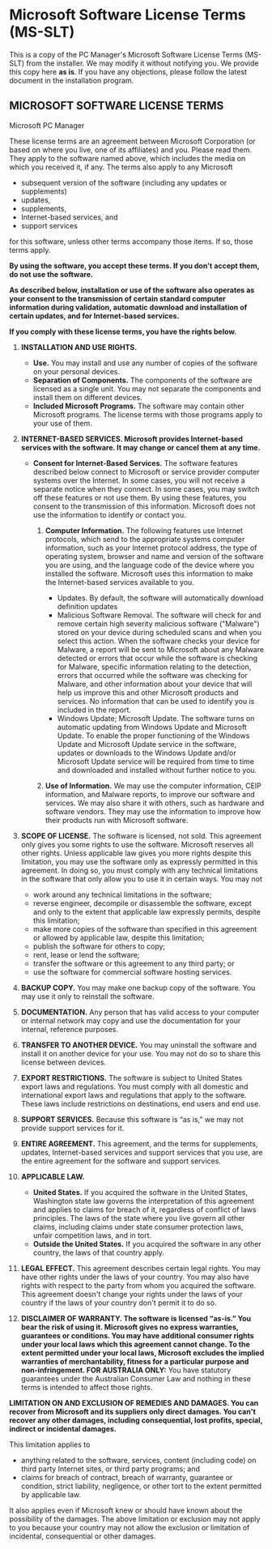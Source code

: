 # Microsoft Software License Terms (MS-SLT)

This is a copy of the PC Manager's Microsoft Software License Terms (MS-SLT) from the installer. We may modify it without notifying you. We provide this copy here **as is**. If you have any objections, please follow the latest document in the installation program.

## MICROSOFT SOFTWARE LICENSE TERMS

Microsoft PC Manager

These license terms are an agreement between Microsoft Corporation (or based on where you live, one of its affiliates) and you. Please read them. They apply to the software named above, which includes the media on which you received it, if any. The terms also apply to any Microsoft

- subsequent version of the software (including any updates or supplements)
- updates,
- supplements,
- Internet-based services, and
- support services

for this software, unless other terms accompany those items. If so, those terms apply.

**By using the software, you accept these terms. If you don't accept them, do not use the software.**

**As described below, installation or use of the software also operates as your consent to the transmission of certain standard computer information during validation, automatic download and installation of certain updates, and for Internet-based services.**

**If you comply with these license terms, you have the rights below.**

1. **INSTALLATION AND USE RIGHTS.**

    - **Use.** You may install and use any number of copies of the software on your personal devices.
    - **Separation of Components.** The components of the software are licensed as a single unit. You may not separate the components and install them on different devices.
    - **Included Microsoft Programs.** The software may contain other Microsoft programs. The license terms with those programs apply to your use of them.

2. **INTERNET-BASED SERVICES. Microsoft provides Internet-based services with the software. It may change or cancel them at any time.**

    - **Consent for Internet-Based Services.** The software features described below connect to Microsoft or service provider computer systems over the Internet. In some cases, you will not receive a separate notice when they connect. In some cases, you may switch off these features or not use them. By using these features, you consent to the transmission of this information. Microsoft does not use the information to identify or contact you.

        1. **Computer Information.** The following features use Internet protocols, which send to the appropriate systems computer information, such as your Internet protocol address, the type of operating system, browser and name and version of the software you are using, and the language code of the device where you installed the software. Microsoft uses this information to make the Internet-based services available to you.

            - Updates. By default, the software will automatically download definition updates
            - Malicious Software Removal. The software will check for and remove certain high severity malicious software ("Malware") stored on your device during scheduled scans and when you select this action. When the software checks your device for Malware, a report will be sent to Microsoft about any Malware detected or errors that occur while the software is checking for Malware, specific information relating to the detection, errors that occurred while the software was checking for Malware, and other information about your device that will help us improve this and other Microsoft products and services. No information that can be used to identify you is included in the report.
            - Windows Update; Microsoft Update. The software turns on automatic updating from Windows Update and Microsoft Update. To enable the proper functioning of the Windows Update and Microsoft Update service in the software, updates or downloads to the Windows Update and/or Microsoft Update service will be required from time to time and downloaded and installed without further notice to you.

        2. **Use of Information.** We may use the computer information, CEIP information, and Malware reports, to improve our software and services. We may also share it with others, such as hardware and software vendors. They may use the information to improve how their products run with Microsoft software.

3. **SCOPE OF LICENSE.** The software is licensed, not sold. This agreement only gives you some rights to use the software. Microsoft reserves all other rights. Unless applicable law gives you more rights despite this limitation, you may use the software only as expressly permitted in this agreement. In doing so, you must comply with any technical limitations in the software that only allow you to use it in certain ways. You may not

    - work around any technical limitations in the software;
    - reverse engineer, decompile or disassemble the software, except and only to the extent that applicable law expressly permits, despite this limitation;
    - make more copies of the software than specified in this agreement or allowed by applicable law, despite this limitation;
    - publish the software for others to copy;
    - rent, lease or lend the software;
    - transfer the software or this agreement to any third party; or
    - use the software for commercial software hosting services.

4. **BACKUP COPY.** You may make one backup copy of the software. You may use it only to reinstall the software.

5. **DOCUMENTATION.** Any person that has valid access to your computer or internal network may copy and use the documentation for your internal, reference purposes.

6. **TRANSFER TO ANOTHER DEVICE.** You may uninstall the software and install it on another device for your use. You may not do so to share this license between devices.

7. **EXPORT RESTRICTIONS.** The software is subject to United States export laws and regulations. You must comply with all domestic and international export laws and regulations that apply to the software. These laws include restrictions on destinations, end users and end use. 

8. **SUPPORT SERVICES.** Because this software is “as is,” we may not provide support services for it.

9. **ENTIRE AGREEMENT.** This agreement, and the terms for supplements, updates, Internet-based services and support services that you use, are the entire agreement for the software and support services.

10. **APPLICABLE LAW.**
    - **United States.** If you acquired the software in the United States, Washington state law governs the interpretation of this agreement and applies to claims for breach of it, regardless of conflict of laws principles. The laws of the state where you live govern all other claims, including claims under state consumer protection laws, unfair competition laws, and in tort.
    - **Outside the United States.** If you acquired the software in any other country, the laws of that country apply.

11. **LEGAL EFFECT.** This agreement describes certain legal rights. You may have other rights under the laws of your country. You may also have rights with respect to the party from whom you acquired the software. This agreement doesn't change your rights under the laws of your country if the laws of your country don't permit it to do so.

12. **DISCLAIMER OF WARRANTY. The software is licensed “as-is.” You bear the risk of using it. Microsoft gives no express warranties, guarantees or conditions. You may have additional consumer rights under your local laws which this agreement cannot change. To the extent permitted under your local laws, Microsoft excludes the implied warranties of merchantability, fitness for a particular purpose and non-infringement. FOR AUSTRALIA ONLY:** You have statutory guarantees under the Australian Consumer Law and nothing in these terms is intended to affect those rights.

**LIMITATION ON AND EXCLUSION OF REMEDIES AND DAMAGES. You can recover from Microsoft and its suppliers only direct damages. You can't recover any other damages, including consequential, lost profits, special, indirect or incidental damages.**

This limitation applies to 

- anything related to the software, services, content (including code) on third party Internet sites, or third party programs; and
- claims for breach of contract, breach of warranty, guarantee or condition, strict liability, negligence, or other tort to the extent permitted by applicable law.

It also applies even if Microsoft knew or should have known about the possibility of the damages. The above limitation or exclusion may not apply to you because your country may not allow the exclusion or limitation of incidental, consequential or other damages.
